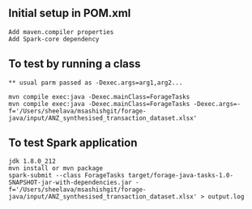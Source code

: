 ## Initial setup in POM.xml

    Add maven.compiler properties
    Add Spark-core dependency


## To test by running a class 

    ** usual parm passed as -Dexec.args=arg1,arg2...

    mvn compile exec:java -Dexec.mainClass=ForageTasks
    mvn compile exec:java -Dexec.mainClass=ForageTasks -Dexec.args=-f='/Users/sheelava/msashishgit/forage-java/input/ANZ_synthesised_transaction_dataset.xlsx'

## To test Spark application

    jdk 1.8.0_212
    mvn install or mvn package
    spark-submit --class ForageTasks target/forage-java-tasks-1.0-SNAPSHOT-jar-with-dependencies.jar -f='/Users/sheelava/msashishgit/forage-java/input/ANZ_synthesised_transaction_dataset.xlsx' > output.log